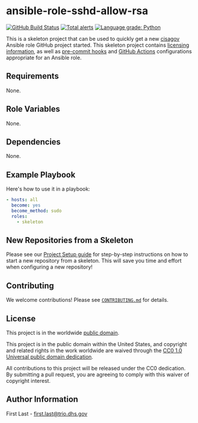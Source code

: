 # ansible-role-sshd-allow-rsa #

[![GitHub Build Status](https://github.com/cisagov/ansible-role-sshd-allow-rsa/workflows/build/badge.svg)](https://github.com/cisagov/ansible-role-sshd-allow-rsa/actions)
[![Total alerts](https://img.shields.io/lgtm/alerts/g/cisagov/ansible-role-sshd-allow-rsa.svg?logo=lgtm&logoWidth=18)](https://lgtm.com/projects/g/cisagov/ansible-role-sshd-allow-rsa/alerts/)
[![Language grade: Python](https://img.shields.io/lgtm/grade/python/g/cisagov/ansible-role-sshd-allow-rsa.svg?logo=lgtm&logoWidth=18)](https://lgtm.com/projects/g/cisagov/ansible-role-sshd-allow-rsa/context:python)

This is a skeleton project that can be used to quickly get a new
[cisagov](https://github.com/cisagov) Ansible role GitHub project
started.  This skeleton project contains
[licensing information](LICENSE), as well as
[pre-commit hooks](https://pre-commit.com) and
[GitHub Actions](https://github.com/features/actions) configurations
appropriate for an Ansible role.

## Requirements ##

None.

## Role Variables ##

None.

<!--
| Variable | Description | Default | Required |
|----------|-------------|---------|----------|
| optional_variable | Describe its purpose. | `default_value` | No |
| required_variable | Describe its purpose. | n/a | Yes |
-->

## Dependencies ##

None.

## Example Playbook ##

Here's how to use it in a playbook:

```yaml
- hosts: all
  become: yes
  become_method: sudo
  roles:
    - skeleton
```

## New Repositories from a Skeleton ##

Please see our [Project Setup guide](https://github.com/cisagov/development-guide/tree/develop/project_setup)
for step-by-step instructions on how to start a new repository from
a skeleton. This will save you time and effort when configuring a
new repository!

## Contributing ##

We welcome contributions!  Please see [`CONTRIBUTING.md`](CONTRIBUTING.md) for
details.

## License ##

This project is in the worldwide [public domain](LICENSE).

This project is in the public domain within the United States, and
copyright and related rights in the work worldwide are waived through
the [CC0 1.0 Universal public domain
dedication](https://creativecommons.org/publicdomain/zero/1.0/).

All contributions to this project will be released under the CC0
dedication. By submitting a pull request, you are agreeing to comply
with this waiver of copyright interest.

## Author Information ##

First Last - <first.last@trio.dhs.gov>
